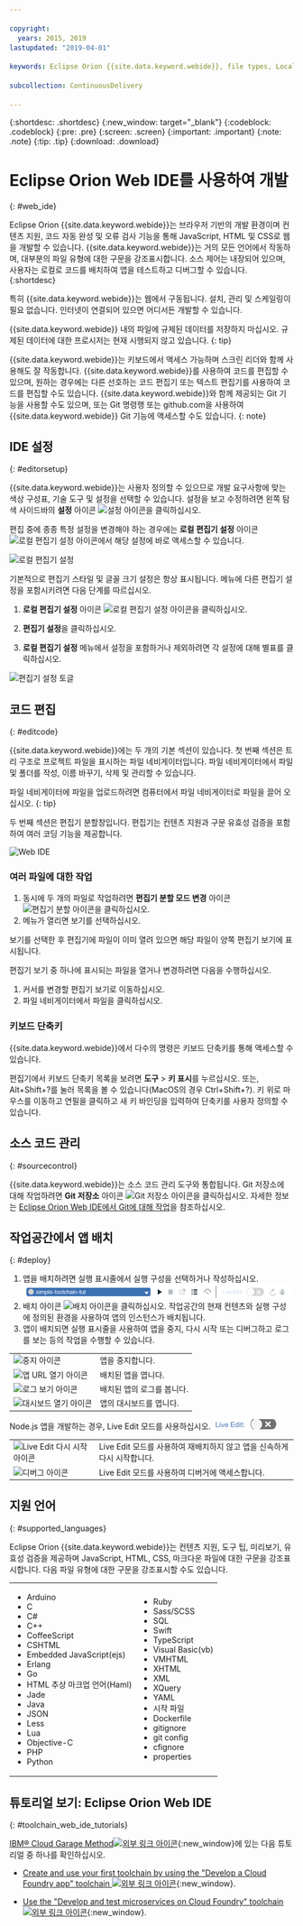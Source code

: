 ```yaml
---

copyright:
  years: 2015, 2019
lastupdated: "2019-04-01"

keywords: Eclipse Orion {{site.data.keyword.webide}}, file types, Local Editor Settings icon

subcollection: ContinuousDelivery

---
```


{:shortdesc: .shortdesc}
{:new_window: target="_blank"}
{:codeblock: .codeblock}
{:pre: .pre}
{:screen: .screen}
{:important: .important}
{:note: .note}
{:tip: .tip}
{:download: .download}

# Eclipse Orion Web IDE를 사용하여 개발
{: #web_ide}

Eclipse Orion {{site.data.keyword.webide}}는 브라우저 기반의 개발 환경이며 컨텐츠 지원, 코드 자동 완성 및 오류 검사 기능을 통해 JavaScript, HTML 및 CSS로 웹을 개발할 수 있습니다. {{site.data.keyword.webide}}는 거의 모든 언어에서 작동하며, 대부분의 파일 유형에 대한 구문을 강조표시합니다. 소스 제어는 내장되어 있으며, 사용자는 로컬로 코드를 배치하여 앱을 테스트하고 디버그할 수 있습니다.
{:shortdesc}

특히 {{site.data.keyword.webide}}는 웹에서 구동됩니다. 설치, 관리 및 스케일링이 필요 없습니다. 인터넷이 연결되어 있으면 어디서든 개발할 수 있습니다.

{{site.data.keyword.webide}} 내의 파일에 규제된 데이터를 저장하지 마십시오. 규제된 데이터에 대한 프로시저는 현재 시행되지 않고 있습니다.
{: tip}

{{site.data.keyword.webide}}는 키보드에서 액세스 가능하며 스크린 리더와 함께 사용해도 잘 작동합니다. {{site.data.keyword.webide}}를 사용하여 코드를 편집할 수 있으며, 원하는 경우에는 다른 선호하는 코드 편집기 또는 텍스트 편집기를 사용하여 코드를 편집할 수도 있습니다. {{site.data.keyword.webide}}와 함께 제공되는 Git 기능을 사용할 수도 있으며, 또는 Git 명령행 또는 github.com을 사용하여 {{site.data.keyword.webide}} Git 기능에 액세스할 수도 있습니다.
{: note}

## IDE 설정
{: #editorsetup}

{{site.data.keyword.webide}}는 사용자 정의할 수 있으므로 개발 요구사항에 맞는 색상 구성표, 기술 도구 및 설정을 선택할 수 있습니다. 설정을 보고 수정하려면 왼쪽 탐색 사이드바의 **설정** 아이콘 <img class="inline" src="images/webide_settings_icon_light_small.png"  alt="설정 아이콘">을 클릭하십시오.

편집 중에 종종 특정 설정을 변경해야 하는 경우에는 **로컬 편집기 설정** 아이콘 <img class="inline" src="images/webide_local_settings_icon_light_small.png"  alt="로컬 편집기 설정 아이콘">에서 해당 설정에 바로 액세스할 수 있습니다.

![로컬 편집기 설정](images/webide_local_editor_settings_light.png)

기본적으로 편집기 스타일 및 글꼴 크기 설정은 항상 표시됩니다. 메뉴에 다른 편집기 설정을 포함시키려면 다음 단계를 따르십시오.

1. **로컬 편집기 설정** 아이콘 <img class="inline" src="images/webide_local_settings_icon_light_small.png"  alt="로컬 편집기 설정 아이콘">을 클릭하십시오.

2. **편집기 설정**을 클릭하십시오.

3. **로컬 편집기 설정** 메뉴에서 설정을 포함하거나 제외하려면 각 설정에 대해 별표를 클릭하십시오.

![편집기 설정 토글](images/webide_editor_settings_toggle_light.png)


## 코드 편집
{: #editcode}

{{site.data.keyword.webide}}에는 두 개의 기본 섹션이 있습니다. 첫 번째 섹션은 트리 구조로 프로젝트 파일을 표시하는 파일 네비게이터입니다. 파일 네비게이터에서 파일 및 폴더를 작성, 이름 바꾸기, 삭제 및 관리할 수 있습니다.

파일 네비게이터에 파일을 업로드하려면 컴퓨터에서 파일 네비게이터로 파일을 끌어 오십시오.
{: tip}

두 번째 섹션은 편집기 분할창입니다. 편집기는 컨텐츠 지원과 구문 유효성 검증을 포함하여 여러 코딩 기능을 제공합니다.

![Web IDE](images/webide_light.png)

### 여러 파일에 대한 작업
1. 동시에 두 개의 파일로 작업하려면 **편집기 분할 모드 변경** 아이콘 <img class="inline" src="images/webide_split_editor_icon_light_small.png"  alt="편집기 분할 아이콘">을 클릭하십시오.
2. 메뉴가 열리면 보기를 선택하십시오.

 보기를 선택한 후 편집기에 파일이 이미 열려 있으면 해당 파일이 양쪽 편집기 보기에 표시됩니다.

 편집기 보기 중 하나에 표시되는 파일을 열거나 변경하려면 다음을 수행하십시오.
 1. 커서를 변경할 편집기 보기로 이동하십시오.
 2. 파일 네비게이터에서 파일을 클릭하십시오.

### 키보드 단축키
{{site.data.keyword.webide}}에서 다수의 명령은 키보드 단축키를 통해 액세스할 수 있습니다.

편집기에서 키보드 단축키 목록을 보려면 **도구** > **키 표시**를 누르십시오. 또는, Alt+Shift+?를 눌러 목록을 볼 수 있습니다(MacOS의 경우 Ctrl+Shift+?). 키 위로 마우스를 이동하고 연필을 클릭하고 새 키 바인딩을 입력하여 단축키를 사용자 정의할 수 있습니다.

## 소스 코드 관리
{: #sourcecontrol}

{{site.data.keyword.webide}}는 소스 코드 관리 도구와 통합됩니다. Git 저장소에 대해 작업하려면 **Git 저장소** 아이콘 <img class="inline" src="images/webide_git_icon_light_small.png"  alt="Git 저장소 아이콘">을 클릭하십시오.  자세한 정보는 [Eclipse Orion Web IDE에서 Git에 대해 작업](/docs/services/ContinuousDelivery?topic=ContinuousDelivery-git_web_ide#git_web_ide)을 참조하십시오.

## 작업공간에서 앱 배치
{: #deploy}

1. 앱을 배치하려면 실행 표시줄에서 실행 구성을 선택하거나 작성하십시오.
   ![실행 표시줄](images/webide_runbar_light.png)   
1. 배치 아이콘 <img class="inline" src="images/webide_deploy_button_light_small.png"  alt="배치 아이콘">을 클릭하십시오. 작업공간의 현재 컨텐츠와 실행 구성에 정의된 환경을 사용하여 앱의 인스턴스가 배치됩니다.
2. 앱이 배치되면 실행 표시줄을 사용하여 앱을 중지, 다시 시작 또는 디버그하고 로그를 보는 등의 작업을 수행할 수 있습니다.

<table role="presentation">
<tr><td><img src="./images/stop_button.png"  alt="중지 아이콘"></td><td>앱을 중지합니다.</td></tr>
<tr><td> <img src="./images/open_app_url.png"  alt="앱 URL 열기 아이콘"></td><td> 배치된 앱을 엽니다.</td></tr>
<tr><td><img src="./images/view_logs.png"  alt="로그 보기 아이콘"></td><td>배치된 앱의 로그를 봅니다.</td></tr>
<tr><td><img src="./images/open_dashboard.png"  alt="대시보드 열기 아이콘"></td><td>앱의 대시보드를 엽니다.</td></tr>
</table>

Node.js 앱을 개발하는 경우, Live Edit 모드를 사용하십시오. <img  src="./images/enable_live_edit.png"  alt="Live Edit 슬라이더 사용">

<table role="presentation"><tr><td><img src="./images/live_edit_restart.png"  alt="Live Edit 다시 시작 아이콘"></td><td>Live Edit 모드를 사용하여 재배치하지 않고 앱을 신속하게 다시 시작합니다.</td></tr>
<tr><td> <img src="./images/debug_icon.png"  alt="디버그 아이콘"></td>
<td>Live Edit 모드를 사용하여 디버거에 액세스합니다.
</td></tr>
</table>

<!-- 3/6/2016: bl commands don't work with V2/CD
## Editing outside of the {{site.data.keyword.webide}}
{: #editlocal}

To use an editor besides the {{site.data.keyword.webide}}, set up {{site.data.keyword.Bluemix_live}} so that you can work directly with your project files in any tool. {{site.data.keyword.Bluemix_live_notm}} is a command-line application that synchronizes the changes in your local file system with your cloud workspace in {{site.data.keyword.Bluemix_short}}.

### Before you begin

Download and install the [{{site.data.keyword.Bluemix_live_notm}} command-line interface ![External link icon](../../icons/launch-glyph.svg "External link icon")](http://livesyncdownload.ng.bluemix.net){: new_window}.

### Synchronizing your local environment with {{site.data.keyword.Bluemix_notm}}
{: #edit_local_download}

1. Open a command-line window.
2. Sign in to {{site.data.keyword.Bluemix_notm}}:

	```
	bl login
	```
	{: pre}

3. When you are prompted, enter your IBMid and password.
4. View a list of your {{site.data.keyword.Bluemix_notm}} projects:

	```
	bl projects
	```
	{: pre}

4. Synchronize your local environment with your project on {{site.data.keyword.Bluemix_notm}}:

	```
	bl sync projectName
	```
	{: pre}

where `projectName` is your {{site.data.keyword.Bluemix_notm}} app's name.

When you are finished editing, enter `q` to end synchronization.

### Enabling the Desktop Sync feature to edit code locally

The Desktop Sync feature is like Live Edit mode for the command line. You need the Desktop Sync feature to debug on the command line.
1. In another command-line window, enable the Desktop Sync feature:

	```
	cd localDirectory
	bl start
	```
	{: codeblock}

2. Use the launch configuration that you created in the {{site.data.keyword.webide}}. After you select the launch configuration, the Desktop Sync feature is enabled in your local environment. In the command-line window that you just opened, you can view the app's URL, the debug URL, the manage URL, and view the {{site.data.keyword.Bluemix_live_notm}} state.

3. Refresh the browser and verify that you can see the changes that you saved to static files in the local workspace.

### Disabling the Desktop Sync feature

1. In the second command-line window, enter `bl stop`.
2. In the first command-line window, enter `q`.

-->

## 지원 언어
{: #supported_languages}

Eclipse Orion {{site.data.keyword.webide}}는 컨텐츠 지원, 도구 팁, 미리보기, 유효성 검증을 제공하며 JavaScript, HTML, CSS, 마크다운 파일에 대한 구문을 강조표시합니다. 다음 파일 유형에 대한 구문을 강조표시할 수도 있습니다.

<table role="presentation">
<tr>
<td>
<ul><li>Arduino
</li><li>C</li>
<li>C#
</li><li>C++
</li><li>CoffeeScript
</li><li>CSHTML
</li><li>Embedded JavaScript(ejs)
</li><li>Erlang
</li><li>Go
</li><li>HTML 추상 마크업 언어(Haml)
</li><li>Jade
</li><li>Java
</li><li>JSON
</li><li>Less  
</li><li>Lua  
</li><li>Objective-C
</li><li>PHP
</li><li>Python</li></ul>
</td>
<td>
<ul><li>Ruby
</li><li>Sass/SCSS
</li><li>SQL
</li><li>Swift
</li><li>TypeScript
</li><li>Visual Basic(vb)
</li><li>VMHTML
</li><li>XHTML
</li><li>XML
</li><li>XQuery
</li><li>YAML
</li><li>시작 파일 	
</li><li>Dockerfile
</li><li>gitignore
</li><li>git config
</li><li>cfignore
</li><li>properties
</li></ul>
</td>
</tr>
</table>

## 튜토리얼 보기: Eclipse Orion Web IDE
{: #toolchain_web_ide_tutorials}

[IBM&reg; Cloud Garage Method![외부 링크 아이콘](../../icons/launch-glyph.svg "외부 링크 아이콘")](https://www.ibm.com/cloud/garage){:new_window}에 있는 다음 튜토리얼 중 하나를 확인하십시오.

  * [Create and use your first toolchain by using the "Develop a Cloud Foundry app" toolchain ![외부 링크 아이콘](../../icons/launch-glyph.svg "외부 링크 아이콘")](https://www.ibm.com/cloud/garage/tutorials/introduce-develop-cloud-foundry-app-toolchain){:new_window}.

  * [Use the "Develop and test microservices on Cloud Foundry" toolchain ![외부 링크 아이콘](../../icons/launch-glyph.svg "외부 링크 아이콘")](https://www.ibm.com/cloud/garage/tutorials/use-develop-test-microservices-on-cloud-foundry-toolchain){:new_window}.
